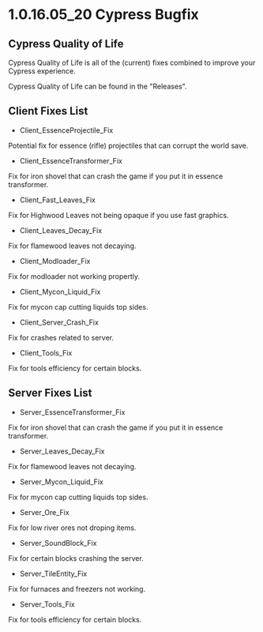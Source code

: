 # 1.0.16.05_20 Cypress Bugfix
## Cypress Quality of Life
Cypress Quality of Life is all of the (current) fixes combined to improve your Cypress experience.

Cypress Quality of Life can be found in the "Releases".

## Client Fixes List

- Client_EssenceProjectile_Fix

Potential fix for essence (rifle) projectiles that can corrupt the world save.

- Client_EssenceTransformer_Fix

Fix for iron shovel that can crash the game if you put it in essence transformer.

- Client_Fast_Leaves_Fix

Fix for Highwood Leaves not being opaque if you use fast graphics.

- Client_Leaves_Decay_Fix

Fix for flamewood leaves not decaying.

- Client_Modloader_Fix

Fix for modloader not working propertly.

- Client_Mycon_Liquid_Fix

Fix for mycon cap cutting liquids top sides.

- Client_Server_Crash_Fix

Fix for crashes related to server.

- Client_Tools_Fix

Fix for tools efficiency for certain blocks.

## Server Fixes List

- Server_EssenceTransformer_Fix

Fix for iron shovel that can crash the game if you put it in essence transformer.

- Server_Leaves_Decay_Fix

Fix for flamewood leaves not decaying.

- Server_Mycon_Liquid_Fix

Fix for mycon cap cutting liquids top sides.

- Server_Ore_Fix

Fix for low river ores not droping items.

- Server_SoundBlock_Fix

Fix for certain blocks crashing the server.

- Server_TileEntity_Fix

Fix for furnaces and freezers not working.

- Server_Tools_Fix

Fix for tools efficiency for certain blocks.
